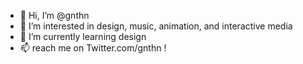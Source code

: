- 👋 Hi, I’m @gnthn
- 👀 I’m interested in design, music, animation, and interactive media
- 🌱 I’m currently learning design
- 📫 reach me on Twitter.com/gnthn !

<!---
gnthn/gnthn is a ✨ special ✨ repository because its `README.md` (this file) appears on your GitHub profile.
You can click the Preview link to take a look at your changes.
--->
